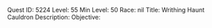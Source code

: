 Quest ID: 5224
Level: 55
Min Level: 50
Race: nil
Title: Writhing Haunt Cauldron
Description: 
Objective: 
